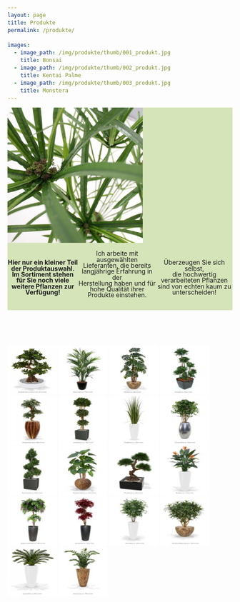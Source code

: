 ```yaml
---
layout: page
title: Produkte
permalink: /produkte/

images:
  - image_path: /img/produkte/thumb/001_produkt.jpg
    title: Bonsai
  - image_path: /img/produkte/thumb/002_produkt.jpg
    title: Kentai Palme
  - image_path: /img/produkte/thumb/003_produkt.jpg
    title: Monstera
---
```

<!-- Magnific Popup core CSS file -->
<link rel="stylesheet" href="/script/magnific-popup.css">
<link rel="stylesheet" href="/css/simplegrid.css">
<!-- jQuery 1.7.2+ or Zepto.js 1.0+ -->
<script src="//ajax.googleapis.com/ajax/libs/jquery/1.9.1/jquery.min.js"></script>

<!-- Magnific Popup core JS file -->
<script src="/script/magnific-popup.js"></script>
<script>
$(document).ready(function() {
	$('.popup-gallery').magnificPopup({
		delegate: 'a',
		type: 'image',
		tLoading: 'Loading image #%curr%...',
		mainClass: 'mfp-img-mobile',
		gallery: {
			enabled: true,
			navigateByImgClick: true,
			preload: [0,1] // Will preload 0 - before current, and 1 after the current image
		},
		image: {
			tError: '<a href="%url%">The image #%curr%</a> could not be loaded.',
			titleSrc: function(item) {
				return item.el.attr('title') + '<small></small>';
			}
		}
	});
});

</script>
<div class="grid" style="background: rgb(173, 203, 119);background: rgba(173, 203, 119, .5);">
    <div class="col-1-12">
	</div>
    <div class="col-4-12">
       <div class="content">
	   <img src="/img/produkte/head.png">
	   </div>
	   </div>
	   <div class="col-7-12">
       <div class="content" style="font:arial;text-align:center;line-height: 95%;display: flex;align-items: center;">
	   <b>Hier nur ein kleiner Teil der Produktauswahl.<br>
Im Sortiment stehen für Sie noch viele weitere Pflanzen zur Verfügung!</b><br><br>

Ich arbeite mit ausgewählten Lieferanten, die bereits langjährige Erfahrung in der <br>Herstellung haben
und für hohe Qualität ihrer Produkte einstehen. <br><br>

Überzeugen Sie sich selbst,<br> die hochwertig verarbeiteten Pflanzen sind von echten  kaum zu unterscheiden!
	   </div>
	   </div>
	   </div>

<br><br><br>

<div style="display: block;margin-left: auto;margin-right: auto;">
<div class="popup-gallery" style="margin-left: auto;margin-right: auto;">
	<a title="Bonsai" href="/img/produkte/001_produkt.jpg"><img width="110" height="110" src="/img/produkte/thumb/001_produkt.jpg"></a>
	<a title="Kentai Palme" href="/img/produkte/002_produkt.jpg"><img width="110" height="110" src="/img/produkte/thumb/002_produkt.jpg"></a>
	<a title="Monstera" href="/img/produkte/003_produkt.jpg"><img width="110" height="110" src="/img/produkte/thumb/003_produkt.jpg"></a>
		<a title="Dracaena" href="/img/produkte/004_produkt.jpg"><img width="110" height="110" src="/img/produkte/thumb/004_produkt.jpg"></a>
	<a title="Shirakashi Bonsai" href="/img/produkte/005_produkt.jpg"><img width="110" height="110" src="/img/produkte/thumb/005_produkt.jpg"></a>
	<a title="Lorbeerbaum" href="/img/produkte/006_produkt.jpg"><img width="110" height="110" src="/img/produkte/thumb/006_produkt.jpg"></a>
		<a title="Graspflanze" href="/img/produkte/007_produkt.jpg"><img width="110" height="110" src="/img/produkte/thumb/007_produkt.jpg"></a>
	<a title="Oriental Olive" href="/img/produkte/008_produkt.jpg"><img width="110" height="110" src="/img/produkte/thumb/008_produkt.jpg"></a>
	<a title="Buchs Spirale" href="/img/produkte/009_produkt.jpg"><img width="110" height="110" src="/img/produkte/thumb/009_produkt.jpg"></a>
		<a title="Alocasia Calidora" href="/img/produkte/010_produkt.jpg"><img width="110" height="110" src="/img/produkte/thumb/010_produkt.jpg"></a>
	<a title="Pinus Bonsai" href="/img/produkte/011_produkt.jpg"><img width="110" height="110" src="/img/produkte/thumb/011_produkt.jpg"></a>
		<a title="Strelitzien" href="/img/produkte/012_produkt.jpg"><img width="110" height="110" src="/img/produkte/thumb/012_produkt.jpg"></a>
	<a title="Wisteria-Goldregen" href="/img/produkte/013_produkt.jpg"><img width="110" height="110" src="/img/produkte/thumb/013_produkt.jpg"></a>
		<a title="Acer Bonsai" href="/img/produkte/014_produkt.jpg"><img width="110" height="110" src="/img/produkte/thumb/014_produkt.jpg"></a>
	<a title="Acer Maple" href="/img/produkte/015_produkt.jpg"><img width="110" height="110" src="/img/produkte/thumb/015_produkt.jpg"></a>
	<a title="Dracaena Reflexa Anita" href="/img/produkte/016_produkt.jpg"><img width="110" height="110" src="/img/produkte/thumb/016_produkt.jpg"></a>
		<a title="Cycas Palme" href="/img/produkte/017_produkt.jpg"><img width="110" height="110" src="/img/produkte/thumb/017_produkt.jpg"></a>
	<a title="Zamioculcas" href="/img/produkte/018_produkt.jpg"><img width="110" height="110" src="/img/produkte/thumb/018_produkt.jpg"></a>

</div>
</div>
<!--
<ul class="photo-gallery">
  {% for image in page.images %}
    <li><img src="{{ image.image_path }}" alt="{{ image.title}}"/></li>
  {% endfor %}
</ul>
-->